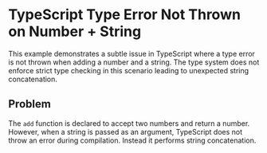 # TypeScript Type Error Not Thrown on Number + String

This example demonstrates a subtle issue in TypeScript where a type error is not thrown when adding a number and a string.  The type system does not enforce strict type checking in this scenario leading to unexpected string concatenation.

## Problem
The `add` function is declared to accept two numbers and return a number. However, when a string is passed as an argument, TypeScript does not throw an error during compilation. Instead it performs string concatenation.